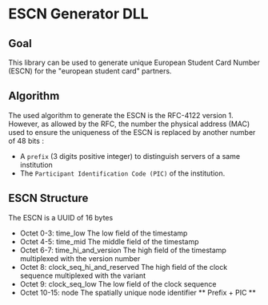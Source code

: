 # ESCN Generator DLL

## Goal
This library can be used to generate unique European Student Card Number (ESCN) for the "european student card" partners.

## Algorithm

The used algorithm to generate the ESCN is the RFC-4122 version 1. However, as allowed by the RFC, the number the physical address (MAC) used to ensure the uniqueness of the ESCN is replaced by another number of 48 bits :

- A ```prefix``` (3 digits positive integer) to distinguish servers of a same institution
- The ```Participant Identification Code (PIC)``` of the institution.  

## ESCN Structure
The ESCN is a UUID of 16 bytes
* Octet 0-3: time_low The low field of the timestamp
* Octet 4-5: time_mid The middle field of the timestamp
* Octet 6-7: time_hi_and_version The high field of the timestamp multiplexed with the version number
* Octet 8: clock_seq_hi_and_reserved The high field of the clock sequence multiplexed with the variant
* Octet 9: clock_seq_low The low field of the clock sequence
* Octet 10-15: node The spatially unique node identifier ** Prefix + PIC ** 

